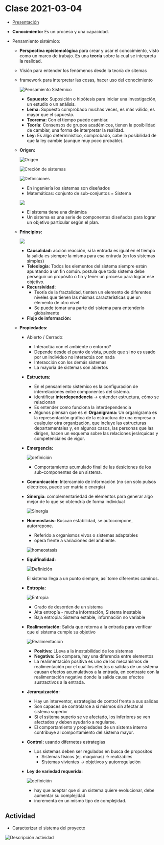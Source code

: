# Clase 2021-03-04

- [Presentación](../presentations/002.pdf)

- **Conocimiento:** Es un proceso y una capacidad.
- Pensamiento sistémico:
  - **Perspectiva epistemológica** para crear y usar el conocimiento, visto como un marco de trabajo. Es una **teoría** sobre la cual se interpreta la realidad.
  - Visión para entender los fenómenos desde la teoría de sitemas
  - framework para interpretar las cosas, hacer uso del conocimiento

    ![Pensamiento Sistémico](images/004.png)

    - **Supuesto:** Suposición o hipótesis para iniciar una investigación, un estudio o un análisis.
    - **Lema:** Supuesto comprobado muchas veces, es más válido, es mayor que el supuesto.
    - **Teorema:** Con el tiempo puede cambiar.
    - **Teoría:** Consensos de grupos académicos, tienen la posibilidad de cambiar, una forma de interpretar la realidad.
    - **Ley:** Es algo determinístico, comprobado, cabe la posibilidad de que la ley cambie (aunque muy poco probable).

  - **Origen:**

    ![Origen](images/005.png)

    ![Creción de sistemas](images/006.png)

    ![Definiciones](images/007.png)

    - En ingeniería los sistemas son diseñados
    - Matemáticas: conjunto de sub-conjuntos = Sistema

    ![](images/008.png)

    - El sistema tiene una dinámica
    - Un sistema es una serie de componentes diseñados para lograr
un objetivo particular según el plan.
  - **Principios:**

    ![](images/009.png)

    - **Causalidad:** acción reacción, si la entrada es igual en el tiempo la salida es siempre la misma para esa entrada (en los sistemas simples)
    - **Teleología:** Todos los elementos del sistema siempre están apuntando a un fin común. postula que todo sistema debe perseguir un propósito o fin y tener un proceso para lograr ese objetivo.
    - **Recursividad:**
      - Teoría de la fractalidad, tienten un elemento de diferentes niveles que tienen las mismas características que un elemento de otro nivel
      - Se puede tomar una parte del sistema para entenderlo globalmente
    - **Flujo de información:** 
  - **Propiedades:**
    - Abierto / Cerrado:
      - Interactúa con el ambiente o entorno?
      - Depende desde el punto de vista, puede que si no es usado por un individuo no interactúa con nada
      - Interacción con los demás sistemas
      - La mayoría de sistemas son abiertos
    - **Estructura:**
      - En el pensamiento sistémico es la configuración de interrelaciones entre componentes del sistema.
      - identificar **interdependencia** -> entender estructura, cómo se relacionan
      - Es entender como funciona la interdependencia
      - Algunos piensan que es el **Organigrama:** Un organigrama es la representación gráfica de la estructura de una empresa o cualquier otra organización, que incluye las estructuras departamentales y, en algunos casos, las personas que las dirigen, hacen un esquema sobre las relaciones jerárquicas y competenciales de vigor.
    - **Emergencia:**

        ![definición](images/00A.png)

      - Comportamiento acumulado final de las desiciones de los sub-componentes de un sistema.
    - **Comunicación:** Intercambio de información (no son solo pulsos eléctricos, puede ser matria o energía)
    - **Sinergia:** complementariedad de elementos para generar algo mejor de lo que se obtendría de forma individual

      ![Sinergia](images/02E.png)

    - **Homeostasis:** Buscan estabilidad, se autocompone, autorrepone.
      - Referido a organismos vivos o sistemas adaptables
      - opera frente a variaciones del ambiente.

      ![homeostasis](images/02F.png)

    - **Equifinalidad:**

        ![Definición](images/00B.png)

      El sistema llega a un punto siempre, así tome diferentes caminos.

    - **Entropía:**

      ![Entropia](images/030.png)

      - Grado de desorden de un sistema
      - Alta entropía - mucha información, Sistema inestable
      - Baja entropia: Sistema estable, información no variable
    - **Realimentación:** Salida que retorna a la entrada para verificar que el sistema cumple su objetivo

      ![Realimentación](images/031.png)

      - **Positiva:** LLeva a la inestabilidad de los sistemas
      - **Negativa:** Se compara, hay una diferencia entre elementos
      - La realimentación positiva​ es uno de los mecanismos de realimentación por el cual los efectos o salidas de un sistema causan efectos acumulativos a la entrada, en contraste con la realimentación negativa donde la salida causa efectos sustractivos a la entrada.​
    - **Jerarquización:**
      - Hay un interventor, estrategias de control frente a sus salidas
      - Son capaces de controlarce a si mismos sin afectar al sistema superior
      - Si el ssitema superio se ve afectado, los inferiores se ven afectados y deben ayudarlo a regularse.
      - El comportamiento y propiedades de un sistema interno contribuye al comportamiento del sistema mayor.
    - **Control:** usando difernetes estrategias
      - Los sistemas deben ser regulados en busca de propositos
        - Sistemas físicos (ej. máquinas) -> realizables
        - Sistemas vivientes -> objetivos y autorregulación
    - **Ley de variedad requerida:**

      ![definición](images/00C.png)

      - hay que aceptar que si un sistema quiere evolucionar, debe aumentar su complejidad.
      - incrementa en un mismo tipo de complejidad.


## Actividad

- Caracterizar el sistema del proyecto

![Descripción actividad](images/00B.png)